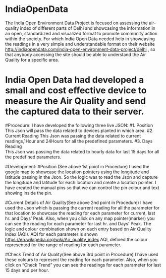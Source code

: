 # IndiaOpenData
The India Open Environment Data Project is focused on assessing the air-quality index of different parts of Delhi and showcasing the information in an open, standardized and visualized format to promote community action within the society. For which India Open Data needed help in showcasing the readings in a very simple and understandable format on their website
http://indiaopendata.com/india-open-environment-data-project/delhi , so that anybody accessing the site should be able to understand the Air Quality for a specific area.

# India Open Data had developed a small and cost effective device to measure the Air Quality and send the captured data to their server.


#Procedure:
I have developed the following three live JSON:
#1. Position 
This Json will pass the data related to devices planted in which area. 
#2. Current Reading 
This Json was passing the data related to current readings,1Hour and 24Hours for all the predefined parameters.
#3. Days Reading  
This Json was passing the data related to hourly data for last 15 days for all the predefined parameters.

#Development:
#Position (See above 1st point in Procedure)
I used the google map to showcase the location pointers using the longitude and latitude passing in the Json.
So the logic was to read the Json and capture the longitude and latitude for each location and create a location pointer. I have created the manual pins so that we can control the pin colour and text showing inside the pin.  

#Current Details of Air Quality(See above 2nd point in Procedure)
I have used the Json which is passing the current reading for all the parameter for that location to showcase the reading for each parameter for current, last hr. and Days’ Peak. Also, when you click on any map pointer(marker) you can see the reading for each parameter for last hr. and Days’ Peak.  The logic and colour combination shown on each entry based on Air Quality Index (AQI). AQI for each parameter is shown https://en.wikipedia.org/wiki/Air_quality_index
AQI, defined the colour represented for the range of reading for each parameter.

#Check Trend of Air Quality(See above 3rd point in Procedure)
I have used these colours to represent the reading for each parameter. Also, when you click on “Check Trend” you can see the readings for each parameter for last 15 days and per hour.
